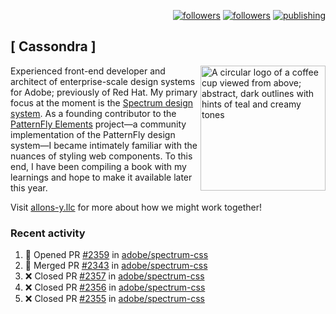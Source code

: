 <p align="right"><a rel="me" href="https://front-end.social/@castastrophe">
    <img alt="followers" title="Follow me on Mastodon" src="https://img.shields.io/mastodon/follow/109297102751309835?domain=https%3A%2F%2Ffront-end.social&label=Follow&logo=mastodon&logoColor=white&style=for-the-badge&labelColor=008080&color=006969"/></a>
  <a href="https://codepen.io/castastrophe/">
    <img alt="followers" title="Follow me on CodePen" src="https://img.shields.io/badge/16-1?color=640464&labelColor=7c007c&style=for-the-badge&logo=codepen&label=Follow"/></a>
<a href="https://castastrophe.medium.com/">
    <img alt="publishing" title="View articles on Medium" src="https://img.shields.io/badge/107-1?color=666&labelColor=444&label=subscribe&logo=medium&logoColor=white&style=for-the-badge"/></a>
</p>

## [&nbsp;Cassondra&nbsp;]

<img align="right" src="https://github-production-user-asset-6210df.s3.amazonaws.com/1840295/253016758-ba468774-1cd3-42c2-8f43-947b5eeb5edf.png" height="200" alt="A circular logo of a coffee cup viewed from above; abstract, dark outlines with hints of teal and creamy tones">

Experienced front-end developer and architect of enterprise-scale design systems for Adobe; previously of Red Hat. My primary focus at the moment is the [Spectrum design system](https://github.com/adobe/spectrum-css). As a founding contributor to the [PatternFly&nbsp;Elements](https://github.com/patternfly/patternfly-elements) project&mdash;a community implementation of the PatternFly design system&mdash;I became intimately familiar with the nuances of styling web components. To this end, I have been compiling a book with my learnings and hope to make it available later this year.

Visit [allons-y.llc](http://allons-y.llc/) for more about how we might work together!

### Recent activity

<!--START_SECTION:activity-->
1. 💪 Opened PR [#2359](https://github.com/adobe/spectrum-css/pull/2359) in [adobe/spectrum-css](https://github.com/adobe/spectrum-css)
2. 🎉 Merged PR [#2343](https://github.com/adobe/spectrum-css/pull/2343) in [adobe/spectrum-css](https://github.com/adobe/spectrum-css)
3. ❌ Closed PR [#2357](https://github.com/adobe/spectrum-css/pull/2357) in [adobe/spectrum-css](https://github.com/adobe/spectrum-css)
4. ❌ Closed PR [#2356](https://github.com/adobe/spectrum-css/pull/2356) in [adobe/spectrum-css](https://github.com/adobe/spectrum-css)
5. ❌ Closed PR [#2355](https://github.com/adobe/spectrum-css/pull/2355) in [adobe/spectrum-css](https://github.com/adobe/spectrum-css)
<!--END_SECTION:activity-->

